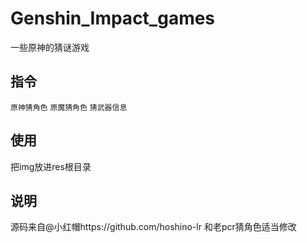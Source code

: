 # Genshin_Impact_games
一些原神的猜谜游戏
## 指令
`原神猜角色` `原魔猜角色` `猜武器信息`

## 使用
把img放进res根目录

## 说明
源码来自@小红帽https://github.com/hoshino-lr 和老pcr猜角色适当修改
